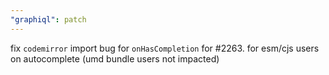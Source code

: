 ```yaml
---
"graphiql": patch
---
```


fix `codemirror` import bug for `onHasCompletion` for #2263. for esm/cjs users on autocomplete (umd bundle users not impacted)
